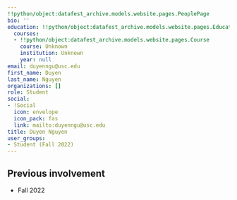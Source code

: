 ```yaml
---
!!python/object:datafest_archive.models.website.pages.PeoplePage
bio: ''
education: !!python/object:datafest_archive.models.website.pages.Education
  courses:
  - !!python/object:datafest_archive.models.website.pages.Course
    course: Unknown
    institution: Unknown
    year: null
email: duyenngu@usc.edu
first_name: Duyen
last_name: Nguyen
organizations: []
role: Student
social:
- !Social
  icon: envelope
  icon_pack: fas
  link: mailto:duyenngu@usc.edu
title: Duyen Nguyen
user_groups:
- Student (Fall 2022)
---
```



## Previous involvement

* Fall 2022

